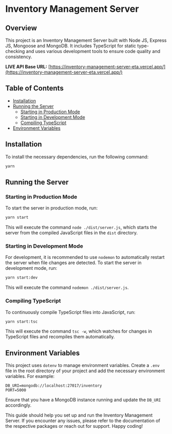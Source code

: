 # Inventory Management Server

## Overview

This project is an Inventory Management Server built with Node JS, Express JS, Mongoose and MongoDB. It includes TypeScript for static type-checking and uses various development tools to ensure code quality and consistency.

**LIVE API Base URL:** [https://inventory-management-server-eta.vercel.app/](https://inventory-management-server-eta.vercel.app/)


## Table of Contents

- [Installation](#installation)
- [Running the Server](#running-the-server)
  - [Starting in Production Mode](#starting-in-production-mode)
  - [Starting in Development Mode](#starting-in-development-mode)
  - [Compiling TypeScript](#compiling-typescript)
- [Environment Variables](#environment-variables)

## Installation

To install the necessary dependencies, run the following command:

```bash
yarn
```

## Running the Server

### Starting in Production Mode

To start the server in production mode, run:

```bash
yarn start
```

This will execute the command `node ./dist/server.js`, which starts the server from the compiled JavaScript files in the `dist` directory.

### Starting in Development Mode

For development, it is recommended to use `nodemon` to automatically restart the server when file changes are detected. To start the server in development mode, run:

```bash
yarn start:dev
```

This will execute the command `nodemon ./dist/server.js`.

### Compiling TypeScript

To continuously compile TypeScript files into JavaScript, run:

```bash
yarn start:tsc
```

This will execute the command `tsc -w`, which watches for changes in TypeScript files and recompiles them automatically.

## Environment Variables

This project uses `dotenv` to manage environment variables. Create a `.env` file in the root directory of your project and add the necessary environment variables. For example:

```
DB_URI=mongodb://localhost:27017/inventory
PORT=5000
```

Ensure that you have a MongoDB instance running and update the `DB_URI` accordingly.


This guide should help you set up and run the Inventory Management Server. If you encounter any issues, please refer to the documentation of the respective packages or reach out for support. Happy coding!


